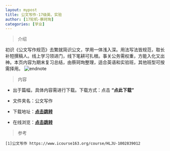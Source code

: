 ```yaml
---
layout: mypost
title: 公文写作-17级英、实验
author: [17轮机-蔡珂珣]
categories: [学业]
---
```

> 介绍

初识《公文写作规范》去繁就简识公文，学用一体浅入深。用法写法皆规范，取长补短撰稿人。线上学习领进门，线下笔耕可扎根。事关公务需权重，方能入化又出神。本页内容为期末复习总结，由蔡珂珣整理，适合英语和实验班，其他班型可按需择用。
![endnote](https://edu-image.nosdn.127.net/5BAA34962505E1352C5D6C000F6185F8.jpg?imageView&thumbnail=510y288&quality=100)


>内容 


- 出于篇幅，具体内容需进行下载。下载方式：点击  **“点此下载”**

- 文件夹名：公文写作

- 下载地址：**[点击跳转](https://zhuifengyi.coding.net/p/MESC_doc/d/MESC_doc/git/tree/master/%E5%85%AC%E6%96%87%E5%86%99%E4%BD%9C.ppt)**

- 在线浏览：**[点击跳转](https://docs.qq.com/slide/DYk5Hd0l2VWlzRXdU)**


> 参考

```
[1]公文写作 https://www.icourse163.org/course/HLJU-1002839012
```


